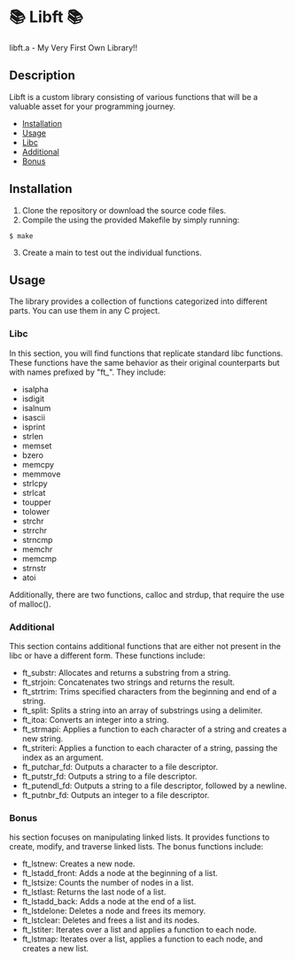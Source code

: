 # 📚 Libft 📚

libft.a - My Very First Own Library!!

## Description
Libft is a custom library consisting of various functions that will be a valuable asset for your programming journey.

- [Installation](#installation)
- [Usage](#usage)
- [Libc](#libc)
- [Additional](#additional)
- [Bonus](#bonus)

## Installation
1. Clone the repository or download the source code files.
2. Compile the using the provided Makefile by simply running:

```$ make```

3. Create a main to test out the individual functions.

## Usage 

The library provides a collection of functions categorized into different parts. You can use them in any C project.

### Libc

In this section, you will find functions that replicate standard libc functions. 
These functions have the same behavior as their original counterparts but with names prefixed by "ft_". They include:

- isalpha
- isdigit
- isalnum
- isascii
- isprint
- strlen
- memset
- bzero
- memcpy
- memmove
- strlcpy
- strlcat
- toupper
- tolower
- strchr
- strrchr
- strncmp
- memchr
- memcmp
- strnstr
- atoi

Additionally, there are two functions, calloc and strdup, that require the use of malloc().

### Additional

This section contains additional functions that are either not present in the libc or have a different form. 
These functions include:

- ft_substr: Allocates and returns a substring from a string.
- ft_strjoin: Concatenates two strings and returns the result.
- ft_strtrim: Trims specified characters from the beginning and end of a string.
- ft_split: Splits a string into an array of substrings using a delimiter.
- ft_itoa: Converts an integer into a string.
- ft_strmapi: Applies a function to each character of a string and creates a new string.
- ft_striteri: Applies a function to each character of a string, passing the index as an argument.
- ft_putchar_fd: Outputs a character to a file descriptor.
- ft_putstr_fd: Outputs a string to a file descriptor.
- ft_putendl_fd: Outputs a string to a file descriptor, followed by a newline.
- ft_putnbr_fd: Outputs an integer to a file descriptor.

### Bonus

his section focuses on manipulating linked lists. 
It provides functions to create, modify, and traverse linked lists. 
The bonus functions include:

- ft_lstnew: Creates a new node.
- ft_lstadd_front: Adds a node at the beginning of a list.
- ft_lstsize: Counts the number of nodes in a list.
- ft_lstlast: Returns the last node of a list.
- ft_lstadd_back: Adds a node at the end of a list.
- ft_lstdelone: Deletes a node and frees its memory.
- ft_lstclear: Deletes and frees a list and its nodes.
- ft_lstiter: Iterates over a list and applies a function to each node.
- ft_lstmap: Iterates over a list, applies a function to each node, and creates a new list.

